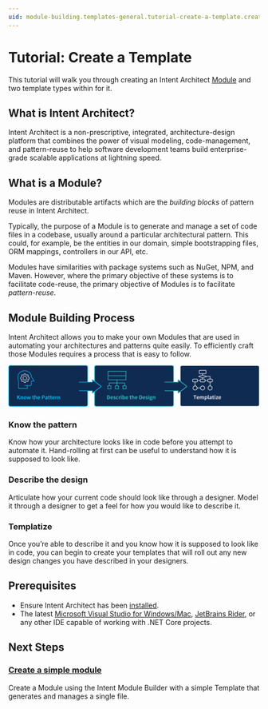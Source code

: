 ```yaml
---
uid: module-building.templates-general.tutorial-create-a-template.create-a-template-introduction
---
```

# Tutorial: Create a Template

This tutorial will walk you through creating an Intent Architect [Module](xref:application-development.applications-and-solutions.about-modules) and two template types within for it.

## What is Intent Architect?

Intent Architect is a non-prescriptive, integrated, architecture-design platform that combines the power of visual modeling, code-management, and pattern-reuse to help software development teams build enterprise-grade scalable applications at lightning speed.

## What is a Module?

Modules are distributable artifacts which are the _building blocks_ of pattern reuse in Intent Architect.

Typically, the purpose of a Module is to generate and manage a set of code files in a codebase, usually around a particular architectural pattern. This could, for example, be the entities in our domain, simple bootstrapping files, ORM mappings, controllers in our API, etc.

Modules have similarities with package systems such as NuGet, NPM, and Maven. However, where the primary objective of these systems is to facilitate code-reuse, the primary objective of Modules is to facilitate _pattern-reuse_.

## Module Building Process

Intent Architect allows you to make your own Modules that are used in automating your architectures and patterns quite easily. To efficiently craft those Modules requires a process that is easy to follow.

![Module Building Process](images/module-building-process.png)

### Know the pattern

Know how your architecture looks like in code before you attempt to automate it. Hand-rolling at first can be useful to understand how it is supposed to look like.

### Describe the design

Articulate how your current code should look like through a designer. Model it through a designer to get a feel for how you would like to describe it.

### Templatize

Once you’re able to describe it and you know how it is supposed to look like in code, you can begin to create your templates that will roll out any new design changes you have described in your designers.

## Prerequisites

- Ensure Intent Architect has been [installed](xref:getting-started.get-the-application).
- The latest [Microsoft Visual Studio for Windows/Mac](https://visualstudio.microsoft.com/), [JetBrains Rider](https://www.jetbrains.com/rider/download/), or any other IDE capable of working with .NET Core projects.

## Next Steps

### [Create a simple module](xref:module-building.templates-general.tutorial-create-a-template.create-the-module-and-a-template)

Create a Module using the Intent Module Builder with a simple Template that generates and manages a single file.
